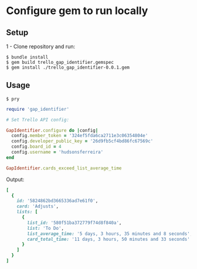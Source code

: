 # Configure gem to run locally #

## Setup ##

1 - Clone repository and run:
```
$ bundle install
$ gem build trello_gap_identifier.gemspec
$ gem install ./trello_gap_identifier-0.0.1.gem
```


## Usage ##
```
$ pry
```

```ruby
require 'gap_identifier'

# Set Trello API config:

GapIdentifier.configure do |config|
  config.member_token = '324ef5fda6ca2711e3c06354804e'
  config.developer_public_key = '26d9fb5cf4bd86fc67569c'
  config.board_id = 4
  config.username = 'hudsonsferreira'
end

GapIdentifier.cards_exceed_list_average_time
```

Output:
```ruby
[
  {
    id: '5824862bd3665336ad7e61f0',
    card: 'Adjusts',
    lists: [
      {
        list_id: '580f51ba372779f74d8f840a',
        list: 'To Do',
        list_average_time: '5 days, 3 hours, 35 minutes and 8 seconds',
        card_total_time: '11 days, 3 hours, 50 minutes and 33 seconds'
      }
    ]
  }
]
```
